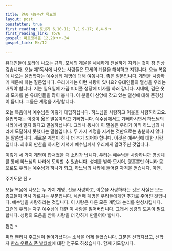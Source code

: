```yaml
---

title: 연중 제9주간 목요일
layout: post 
bonstetten: true
first_reading: 토빗기 6,10-11; 7,1.9-17; 8,4-9ㄱ
first_reading_link: Tb/6
gospel: 마르코복음 12,28ㄱㄷ-34
gospel_link: Mk/12
 
---
```


유대인들이 토라에 나오는 규칙, 모세의 계율을 세세하게 진실하게 지키는 것이 참 인상깊습니다. 오늘 제1독서에 나오는 사람들은 모세의 계율을 해석하고 지킵니다. 오늘 복음에 나오는 율법학자는 예수님께 계명에 대해 여쭙니다. 좋은 질문입니다. 계명을 사랑하기 때문에 하는 질문입니다. 우리에게는 이런 사랑이 있나요? 유대인들의 열성을 우리는 배워야 합니다. 저는 일요일에 가끔 피터폴 성당에 미사를 하러 갑니다. 시내에, 검은 옷과 모자를 쓴 유대인들을 많이 봅니다. 이 분들이 신앙에 갖고 있는 열성에 대해 존경심이 듭니다. 그들은 계명을 사랑합니다. 

오늘 복음에서 예수님은 이렇게 대답하십니다. 하느님을 사랑하고 이웃을 사랑하라고요. 율법학자는 이것이 옳은 말씀이라고 기뻐합니다. 예수님께서도 기뻐하시면서 하느님의 나라에서 멀지 않다고 말씀하십니다. 그러나 동시에 이 말씀은 우리가 아직 하느님의 나라에 도달하지 못했다는 말씀입니다. 두 가지 계명을 지키는 것만으로는 충분하지 않다는 말씀입니다. 새로운 계명이 하나 더 추가 되어야 합니다. 이것은 예수님에 대한 사랑입니다. 최후의 만찬을 하시던 저녁에 예수님께서 우리에게 알려주신 것입니다. 

이렇게 세 가지 계명이 합쳐졌을 때 소리가 납니다. 우리는 예수님을 사랑하니까 영성체를 통해 하느님의 나라에 도착할 수 있습니다. 성체를 받아 모시어, 영혼뿐만 아니라 몸으로도 우리는 예수님과 하나가 되고, 하느님의 나라에 들어갈 자격을 얻습니다. 아멘. 

주기도문 전 >

오늘 복음에 나오는 두 가지 계명, 신을 사랑하고, 이웃을 사랑하라는 것은 사실은 모든 종교들이 역시 가르치는 부분입니다. 세번째 계명은 우리들에게만 추가로 주어진 것입니다. 예수님을 사랑하라는 것입니다. 이 사랑은 다른 모든 계명과 논리를 완성시킵니다. 그런데 우리는 자꾸 예수님에 대한 이 사랑을 잃어버립니다. 그래서 성령의 도움이 필요합니다. 성령의 도움을 받아 사랑을 더 강하게 만들어야 합니다. 

첨언 >

<a href="https://de.m.wikipedia.org/wiki/Peter_Henrici_(Theologe)">피터 헨리치 주교님</a>이 돌아가셨다는 소식을 어제 들었습니다. 그분은 신학자셨고, 신학자 <a href="https://de.m.wikipedia.org/wiki/Hans_Urs_von_Balthasar">한스 우르스 폰 발타살</a>에 대한 연구도 하셨습니다. 함께 기도합시다. 
